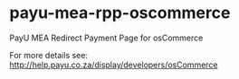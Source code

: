 payu-mea-rpp-oscommerce
=======================

PayU MEA Redirect Payment Page for osCommerce

For more details see: http://help.payu.co.za/display/developers/osCommerce
